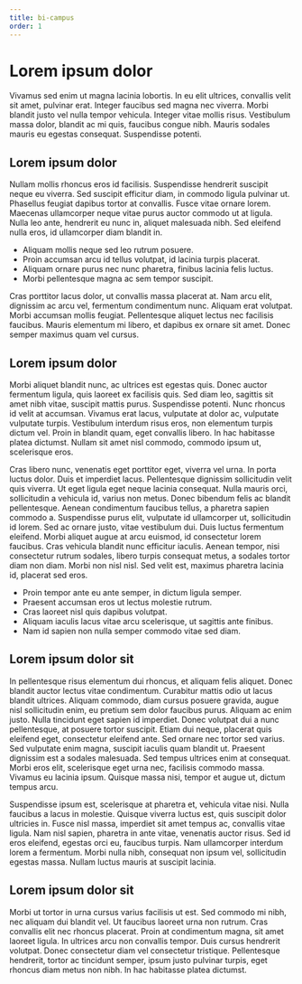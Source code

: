 ```yaml
---
title: bi-campus
order: 1
---
```


# Lorem ipsum dolor

Vivamus sed enim ut magna lacinia lobortis. In eu elit ultrices, convallis velit sit amet, pulvinar erat. Integer faucibus sed magna nec viverra. Morbi blandit justo vel nulla tempor vehicula. Integer vitae mollis risus. Vestibulum massa dolor, blandit ac mi quis, faucibus congue nibh. Mauris sodales mauris eu egestas consequat. Suspendisse potenti.

## Lorem ipsum dolor

Nullam mollis rhoncus eros id facilisis. Suspendisse hendrerit suscipit neque eu viverra. Sed suscipit efficitur diam, in commodo ligula pulvinar ut. Phasellus feugiat dapibus tortor at convallis. Fusce vitae ornare lorem. Maecenas ullamcorper neque vitae purus auctor commodo ut at ligula. Nulla leo ante, hendrerit eu nunc in, aliquet malesuada nibh. Sed eleifend nulla eros, id ullamcorper diam blandit in.

- Aliquam mollis neque sed leo rutrum posuere.
- Proin accumsan arcu id tellus volutpat, id lacinia turpis placerat.
- Aliquam ornare purus nec nunc pharetra, finibus lacinia felis luctus.
- Morbi pellentesque magna ac sem tempor suscipit.

Cras porttitor lacus dolor, ut convallis massa placerat at. Nam arcu elit, dignissim ac arcu vel, fermentum condimentum nunc. Aliquam erat volutpat. Morbi accumsan mollis feugiat. Pellentesque aliquet lectus nec facilisis faucibus. Mauris elementum mi libero, et dapibus ex ornare sit amet. Donec semper maximus quam vel cursus.

## Lorem ipsum dolor

Morbi aliquet blandit nunc, ac ultrices est egestas quis. Donec auctor fermentum ligula, quis laoreet ex facilisis quis. Sed diam leo, sagittis sit amet nibh vitae, suscipit mattis purus. Suspendisse potenti. Nunc rhoncus id velit at accumsan. Vivamus erat lacus, vulputate at dolor ac, vulputate vulputate turpis. Vestibulum interdum risus eros, non elementum turpis dictum vel. Proin in blandit quam, eget convallis libero. In hac habitasse platea dictumst. Nullam sit amet nisl commodo, commodo ipsum ut, scelerisque eros.

Cras libero nunc, venenatis eget porttitor eget, viverra vel urna. In porta luctus dolor. Duis et imperdiet lacus. Pellentesque dignissim sollicitudin velit quis viverra. Ut eget ligula eget neque lacinia consequat. Nulla mauris orci, sollicitudin a vehicula id, varius non metus. Donec bibendum felis ac blandit pellentesque. Aenean condimentum faucibus tellus, a pharetra sapien commodo a. Suspendisse purus elit, vulputate id ullamcorper ut, sollicitudin id lorem. Sed ac ornare justo, vitae vestibulum dui. Duis luctus fermentum eleifend. Morbi aliquet augue at arcu euismod, id consectetur lorem faucibus. Cras vehicula blandit nunc efficitur iaculis. Aenean tempor, nisi consectetur rutrum sodales, libero turpis consequat metus, a sodales tortor diam non diam. Morbi non nisl nisl. Sed velit est, maximus pharetra lacinia id, placerat sed eros.

- Proin tempor ante eu ante semper, in dictum ligula semper.
- Praesent accumsan eros ut lectus molestie rutrum.
- Cras laoreet nisl quis dapibus volutpat.
- Aliquam iaculis lacus vitae arcu scelerisque, ut sagittis ante finibus.
- Nam id sapien non nulla semper commodo vitae sed diam.

## Lorem ipsum dolor sit

In pellentesque risus elementum dui rhoncus, et aliquam felis aliquet. Donec blandit auctor lectus vitae condimentum. Curabitur mattis odio ut lacus blandit ultrices. Aliquam commodo, diam cursus posuere gravida, augue nisl sollicitudin enim, eu pretium sem dolor faucibus purus. Aliquam ac enim justo. Nulla tincidunt eget sapien id imperdiet. Donec volutpat dui a nunc pellentesque, at posuere tortor suscipit. Etiam dui neque, placerat quis eleifend eget, consectetur eleifend ante. Sed ornare nec tortor sed varius. Sed vulputate enim magna, suscipit iaculis quam blandit ut. Praesent dignissim est a sodales malesuada. Sed tempus ultrices enim at consequat. Morbi eros elit, scelerisque eget urna nec, facilisis commodo massa. Vivamus eu lacinia ipsum. Quisque massa nisi, tempor et augue ut, dictum tempus arcu.

Suspendisse ipsum est, scelerisque at pharetra et, vehicula vitae nisi. Nulla faucibus a lacus in molestie. Quisque viverra luctus est, quis suscipit dolor ultricies in. Fusce nisl massa, imperdiet sit amet tempus ac, convallis vitae ligula. Nam nisl sapien, pharetra in ante vitae, venenatis auctor risus. Sed id eros eleifend, egestas orci eu, faucibus turpis. Nam ullamcorper interdum lorem a fermentum. Morbi nulla nibh, consequat non ipsum vel, sollicitudin egestas massa. Nullam luctus mauris at suscipit lacinia.

## Lorem ipsum dolor sit

Morbi ut tortor in urna cursus varius facilisis ut est. Sed commodo mi nibh, nec aliquam dui blandit vel. Ut faucibus laoreet urna non rutrum. Cras convallis elit nec rhoncus placerat. Proin at condimentum magna, sit amet laoreet ligula. In ultrices arcu non convallis tempor. Duis cursus hendrerit volutpat. Donec consectetur diam vel consectetur tristique. Pellentesque hendrerit, tortor ac tincidunt semper, ipsum justo pulvinar turpis, eget rhoncus diam metus non nibh. In hac habitasse platea dictumst.
